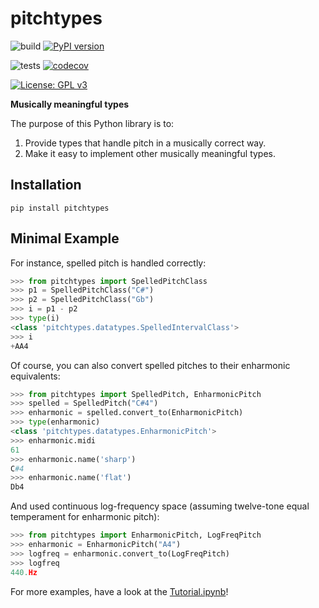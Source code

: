 # pitchtypes

![build](https://github.com/DCMLab/pitchtypes/workflows/build/badge.svg)
[![PyPI version](https://badge.fury.io/py/pitchtypes.svg)](https://badge.fury.io/py/pitchtypes)

![tests](https://github.com/DCMLab/pitchtypes/workflows/tests/badge.svg)
[![codecov](https://codecov.io/gh/DCMLab/pitchtypes/branch/master/graph/badge.svg)](https://codecov.io/gh/DCMLab/pitchtypes)

[![License: GPL v3](https://img.shields.io/badge/License-GPLv3-blue.svg)](https://www.gnu.org/licenses/gpl-3.0)

**Musically meaningful types**

The purpose of this Python library is to:

1. Provide types that handle pitch in a musically correct way.
2. Make it easy to implement other musically meaningful types.

## Installation

`pip install pitchtypes`

## Minimal Example

For instance, spelled pitch is handled correctly:

```python
>>> from pitchtypes import SpelledPitchClass
>>> p1 = SpelledPitchClass("C#")
>>> p2 = SpelledPitchClass("Gb")
>>> i = p1 - p2
>>> type(i)
<class 'pitchtypes.datatypes.SpelledIntervalClass'>
>>> i
+AA4
```

Of course, you can also convert spelled pitches to their enharmonic equivalents:

```python
>>> from pitchtypes import SpelledPitch, EnharmonicPitch
>>> spelled = SpelledPitch("C#4")
>>> enharmonic = spelled.convert_to(EnharmonicPitch)
>>> type(enharmonic)
<class 'pitchtypes.datatypes.EnharmonicPitch'>
>>> enharmonic.midi
61
>>> enharmonic.name('sharp')
C#4
>>> enharmonic.name('flat')
Db4
```

And used continuous log-frequency space (assuming twelve-tone equal temperament for enharmonic pitch):

```python
>>> from pitchtypes import EnharmonicPitch, LogFreqPitch
>>> enharmonic = EnharmonicPitch("A4")
>>> logfreq = enharmonic.convert_to(LogFreqPitch)
>>> logfreq
440.Hz
```
For more examples, have a look at the [Tutorial.ipynb](Tutorial.ipynb)!
